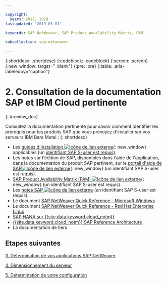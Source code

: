 ```yaml
---

copyright:
  years: 2017, 2019
lastupdated: "2019-03-01"

keywords: SAP NetWeaver, SAP Product Availability Matrix, PAM

subcollection: sap-netweaver

---
```


{:shortdesc: .shortdesc}
{:codeblock: .codeblock}
{:screen: .screen}
{:new_window: target="_blank"}
{:pre: .pre}
{:table: .aria-labeledby="caption"}


# 2. Consultation de la documentation SAP et IBM Cloud pertinente
{: #review_doc}

Consultez la documentation pertinente pour savoir comment identifier les prérequis pour les produits SAP que vous prévoyez d'installer sur vos serveurs IBM Bare Metal :
{: shortdesc}

  * Les [guides d'installation ![Icône de lien externe](../../icons/launch-glyph.svg "Icône de lien externe")](https://support.sap.com/software/installations.html){: new_window} applicables (un [identifiant SAP S-user est requis)](/docs/infrastructure/sap-netweaver/sap-index.html#getting-started).
  * Les notes sur l'édition de SAP, disponibles dans l'aide de l'application, dans la documentation du produit SAP pertinent, sur le [portail d'aide de SAP![Icône de lien externe](../../icons/launch-glyph.svg "Icône de lien externe")](https://help.sap.com/){: new_window} (un identifiant SAP S-user est requis).
  * [SAP Product Availability Matrix (PAM) ![Icône de lien externe](../../icons/launch-glyph.svg "Icône de lien externe")](https://support.sap.com/en/release-upgrade-maintenance.html#section_1969201630){: new_window} (un identifiant SAP S-user est requis).
  * Les [notes SAP ![Icône de lien externe](../../icons/launch-glyph.svg "Icône de lien externe")](https://support.sap.com/notes) (un identifiant SAP S-user est requis).
  * Le document [SAP NetWeaver Quick Reference - Microsoft Windows](/docs/infrastructure/sap-netweaver-ms-qrg?topic=sap-netweaver-ms-qrg-getting-started-tutorial#getting-started)
  * Le document [SAP NetWeaver Quick Reference - Red Hat Enterprise Linux](/docs/infrastructure/sap-netweaver-rhel-qrg?topic=sap-netweaver-rhel-qrg-getting-started-tutorial#getting-started)
  * [SAP HANA sur {{site.data.keyword.cloud_notm}}](/docs/infrastructure/sap-hana?topic=sap-hana-getting-started#getting-started)
  * [{{site.data.keyword.cloud_notm}} SAP Reference Architecture](/docs/infrastructure/sap-reference-architecture?topic=sap-reference-architecture-getting-started#getting-started)
  * La documentation de tiers

## Etapes suivantes

  [3. Détermination de vos applications SAP NetWeaver](/docs/infrastructure/sap-netweaver?topic=sap-netweaver-3-determining-your-sap-netweaver-applications#3-determining-your-sap-netweaver-applications)

  [4. Dimensionnement du serveur](/docs/infrastructure/sap-netweaver?topic=sap-netweaver-size_the_server#size_the_server)

  [5. Détermination de votre configuration](/docs/infrastructure/sap-netweaver?topic=sap-netweaver-determine_configuration#determine_configuration)
